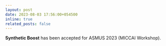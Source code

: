 ```yaml
---
layout: post
date: 2023-08-03 17:56:00+054500
inline: true
related_posts: false
---
```


<b>Synthetic Boost</b> has been accepted for ASMUS 2023 (MICCAI Workshop).
